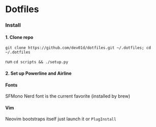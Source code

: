 # Dotfiles

### Install

#### 1. Clone repo

`git clone https://github.com/dev01d/dotfiles.git ~/.dotfiles; cd ~/.dotfiles`

run `cd scripts && ./setup.py`

#### 2. Set up Powerline and Airline

#### Fonts

SFMono Nerd font is the current favorite (installed by brew)

#### Vim

Neovim bootstraps itself just launch it or `PlugInstall`
